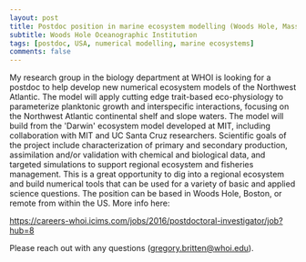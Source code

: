 ```yaml
---
layout: post
title: Postdoc position in marine ecosystem modelling (Woods Hole, Massachusetts)
subtitle: Woods Hole Oceanographic Institution
tags: [postdoc, USA, numerical modelling, marine ecosystems]
comments: false
---
```

My research group in the biology department at WHOI is looking for a
postdoc to help develop new numerical ecosystem models of the Northwest
Atlantic. The model will apply cutting edge trait-based eco-physiology
to parameterize planktonic growth and interspecific interactions,
focusing on the Northwest Atlantic continental shelf and slope waters.
The model will build from the 'Darwin' ecosystem model developed at MIT,
including collaboration with MIT and UC Santa Cruz researchers.
Scientific goals of the project include characterization of primary and
secondary production, assimilation and/or validation with chemical and
biological data, and targeted simulations to support regional ecosystem
and fisheries management. This is a great opportunity to dig into a
regional ecosystem and build numerical tools that can be used for a
variety of basic and applied science questions. The position can be
based in Woods Hole, Boston, or remote from within the US. More info
here:

https://careers-whoi.icims.com/jobs/2016/postdoctoral-investigator/job?hub=8

Please reach out with any questions (gregory.britten@whoi.edu).
